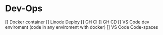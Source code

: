 # Dev-Ops

[] Docker container
[] Linode Deploy
[] GH CI
[] GH CD
[] VS Code dev enviroment (code in any enviroment with docker)
[] VS Code Code-spaces
